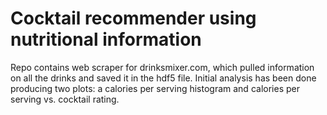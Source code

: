# Cocktail recommender using nutritional information
Repo contains web scraper for drinksmixer.com, which pulled information on all the drinks and saved it in the hdf5 file.
Initial analysis has been done producing two plots: a calories per serving histogram and calories per serving vs. cocktail rating.
